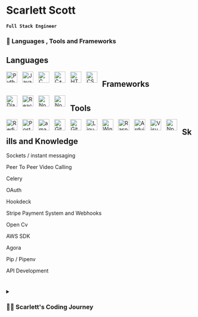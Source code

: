

<!--
**scarlettiron/scarlettiron** is a ✨ _special_ ✨ repository because its `README.md` (this file) appears on your GitHub profile.

Here are some ideas to get you started:

- 🔭 I’m currently working on ...
- 🌱 I’m currently learning ...
- 👯 I’m looking to collaborate on ...
- 🤔 I’m looking for help with ...
- 💬 Ask me about ...
- 📫 How to reach me: ...
- 😄 Pronouns: ...
- ⚡ Fun fact: ...
-->

# Scarlett Scott

**`Full Stack Engineer`**

[linkedin]: https://www.linkedin.com/in/scarlett-a-scott-9980a5bb

### 🧰 Languages , Tools and Frameworks

## Languages 

<img align="left" alt="Python" width="30px" style="padding-right:10px;" src="https://cdn.jsdelivr.net/gh/devicons/devicon/icons/python/python-plain.svg" />

<img align="left" alt="JavaScript" width="30px" style="padding-right:10px;" src="https://cdn.jsdelivr.net/gh/devicons/devicon/icons/javascript/javascript-plain.svg" />


<img align="left" alt="C" width="30px" style="padding-right:10px;" 
src="https://cdn.jsdelivr.net/gh/devicons/devicon/icons/c/c-original.svg" />
          

<img align="left" alt="C++" width="30px" style="padding-right:10px;" src="https://cdn.jsdelivr.net/gh/devicons/devicon/icons/cplusplus/cplusplus-line.svg" />


<img align="left" alt="HTML" width="30px" style="padding-right:10px;" src="https://cdn.jsdelivr.net/gh/devicons/devicon/icons/html5/html5-plain.svg" />

<img align="left" alt="CSS" width="30px" style="padding-right:10px;" src="https://cdn.jsdelivr.net/gh/devicons/devicon/icons/css3/css3-plain.svg" />

#
#

## Frameworks

<img align="left" alt="Django" width="30px" style="padding-right:10px;"
src="https://cdn.jsdelivr.net/gh/devicons/devicon/icons/django/django-plain.svg" />
          

<img align="left" alt="React" width="30px" style="padding-right:10px;" src="https://cdn.jsdelivr.net/gh/devicons/devicon/icons/react/react-original.svg" />


<img align="left" alt="NodeJS" width="30px" style="padding-right:10px;" src="https://cdn.jsdelivr.net/gh/devicons/devicon/icons/nodejs/nodejs-original.svg" />

<img  align="left" alt="NodeJS" width="30px" style="padding-right:10px;" 
src="https://cdn.jsdelivr.net/gh/devicons/devicon/icons/bootstrap/bootstrap-original.svg" />
          

#
#

## Tools

<img align="left" alt="Redis" width="30px" style="padding-right:10px;"
  src="https://cdn.jsdelivr.net/gh/devicons/devicon/icons/redis/redis-original-wordmark.svg" />

<img align="left" alt="Postgresql" width="30px" style="padding-right:10px;"
          src="https://cdn.jsdelivr.net/gh/devicons/devicon/icons/postgresql/postgresql-original.svg" />

 <img align="left" alt="amazon web services" width="30px" style="padding-right:10px;"
src="https://cdn.jsdelivr.net/gh/devicons/devicon/icons/amazonwebservices/amazonwebservices-original.svg" />
          

<img align="left" alt="GitHub" width="30px" style="padding-right:10px;" src="https://cdn.jsdelivr.net/gh/devicons/devicon/icons/github/github-original.svg" />
    

<img align="left" alt="Git" width="30px" style="padding-right:10px;" src="https://cdn.jsdelivr.net/gh/devicons/devicon/icons/git/git-original.svg" />


<img align="left" alt="Linux" width="30px" style="padding-right:10px;" src="https://cdn.jsdelivr.net/gh/devicons/devicon/icons/linux/linux-original.svg" />

 <img align="left" alt="Windows" width="30px" style="padding-right:10px;" 
 src="https://cdn.jsdelivr.net/gh/devicons/devicon/icons/windows8/windows8-original.svg" />

 
<img align="left" alt="Raspberry pi" width="30px" style="padding-right:10px;" 
  src="https://cdn.jsdelivr.net/gh/devicons/devicon/icons/raspberrypi/raspberrypi-original.svg" />

<img align="left" alt="Arduino" width="30px" style="padding-right:10px;" 
src="https://cdn.jsdelivr.net/gh/devicons/devicon/icons/arduino/arduino-original-wordmark.svg" />

<img align="left" alt="Visual Studio Code" width="30px" style="padding-right:10px;" 
src="https://cdn.jsdelivr.net/gh/devicons/devicon/icons/vscode/vscode-original.svg" />

<img  align="left" alt="Npm" width="30px" style="padding-right:10px;"
src="https://cdn.jsdelivr.net/gh/devicons/devicon/icons/npm/npm-original-wordmark.svg" />
          

 #
 #
          
## Skills and Knowledge
<p>Sockets / instant messaging </p>
<p>Peer To Peer Video Calling</p>
<p>Celery</p>
<p>OAuth</p>
<p>Hookdeck</p>
<p>Stripe Payment System and Webhooks</p>
<p>Open Cv</p>
<p>AWS SDK</p>
<p>Agora</p>
<p>Pip / Pipenv </p>
<p>API Development</p>

#
#

<details>
 <summary><h3>👨‍💻 Scarlett's Coding Journey</h3></summary>
 <p>From the moment I typed my first lines of code, I knew I loved it; bugs and all.</p>
